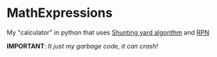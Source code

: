# MathExpressions

My "calculator" in python that uses [Shunting yard algorithm](https://en.wikipedia.org/wiki/Shunting_yard_algorithm) and [RPN](https://en.wikipedia.org/wiki/Reverse_Polish_notation)

**IMPORTANT**: _It just my garbage code, it can crash!_
